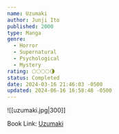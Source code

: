 ```yaml
---
name: Uzumaki
author: Junji Ito
published: 2000
type: Manga
genre:
  - Horror
  - Supernatural
  - Psychological
  - Mystery
rating: 🌕🌕🌕🌕🌗
status: Completed
date: 2024-03-16 21:46:03 -0500
updated: 2024-06-16 16:58:48 -0500
---
```


![[uzumaki.jpg|300]]

Book Link: [Uzumaki](https://myanimelist.net/manga/436/Uzumaki)
